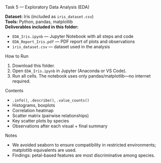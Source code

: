 Task 5 — Exploratory Data Analysis (EDA)

**Dataset:** Iris (included as `iris_dataset.csv`)  
**Tools:** Python, pandas, matplotlib  
**Deliverables included in this folder:**
- `EDA_Iris.ipynb` — Jupyter Notebook with all steps and code
- `EDA_Report_Iris.pdf` — PDF report of plots and observations
- `iris_dataset.csv` — dataset used in the analysis

 How to Run
1. Download this folder.
2. Open `EDA_Iris.ipynb` in Jupyter (Anaconda or VS Code).
3. Run all cells. The notebook uses only pandas/matplotlib—no internet required.

Contents
- `.info()`, `.describe()`, `.value_counts()`
- Histograms, boxplots
- Correlation heatmap
- Scatter matrix (pairwise relationships)
- Key scatter plots by species
- Observations after each visual + final summary

Notes
- We avoided seaborn to ensure compatibility in restricted environments; matplotlib equivalents are used.
- Findings: petal-based features are most discriminative among species.

